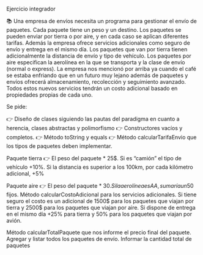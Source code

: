 Ejercicio integrador 

📚 Una empresa de envíos necesita un programa para gestionar el envío de paquetes. Cada paquete tiene un peso y un destino.
Los paquetes se pueden enviar por tierra o por aire, y en cada caso se aplican diferentes tarifas. 
Además la empresa ofrece servicios adicionales como seguro de envío y entrega en el mismo día. 
Los paquetes que van por tierra tienen adicionalmente la distancia de envío y tipo de vehículo. 
Los paquetes por aire especifican la aerolínea en la que se transporta y la clase de envío (normal o express).
La empresa nos mencionó por arriba ya cuando el café se estaba enfriando que en un futuro muy lejano además de paquetes y envíos ofrecerá almacenamiento,
recolección y seguimiento avanzado. Todos estos nuevos servicios tendrán un costo adicional 
basado en propiedades propias de cada uno. 

Se pide:

👉 Diseño de clases siguiendo las pautas del paradigma en cuanto a herencia, clases abstractas y polimorfismo
👉 Constructores vacíos y completos.
👉 Método toString y equals
👉 Método calcularTarifaEnvio que los tipos de paquetes deben implementar.

Paquete tierra
👉 El peso del paquete * 25$. Si es “camión” el tipo de vehículo +10%. Si la distancia es superior a los 100km, por cada kilómetro adicional, +5%

Paquete aire
👉 El peso del paquete * 30$. Si la aerolínea es AA, sumaría un 50% de impuestos. Y si es express, +1000$ fijos. 
Método calcularCostoAdicional para los servicios adicionales. Si tiene seguro el costo es un adicional de 1500$ para los paquetes que viajan por tierra y 2500$ 
para los paquetes que viajan por aire. Si dispone de entrega en el mismo día +25% para tierra y 50% para los paquetes que viajan por avión. 

Método calcularTotalPaquete que nos informe el precio final del paquete. 
Agregar y listar todos los paquetes de envío. 
Informar la cantidad total de paquetes

